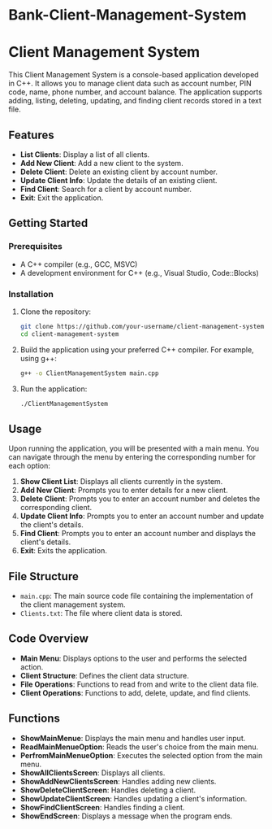 # Bank-Client-Management-System

# Client Management System

This Client Management System is a console-based application developed in C++. It allows you to manage client data such as account number, PIN code, name, phone number, and account balance. The application supports adding, listing, deleting, updating, and finding client records stored in a text file.

## Features

- **List Clients**: Display a list of all clients.
- **Add New Client**: Add a new client to the system.
- **Delete Client**: Delete an existing client by account number.
- **Update Client Info**: Update the details of an existing client.
- **Find Client**: Search for a client by account number.
- **Exit**: Exit the application.

## Getting Started

### Prerequisites

- A C++ compiler (e.g., GCC, MSVC)
- A development environment for C++ (e.g., Visual Studio, Code::Blocks)

### Installation

1. Clone the repository:

    ```bash
    git clone https://github.com/your-username/client-management-system.git
    cd client-management-system
    ```

2. Build the application using your preferred C++ compiler. For example, using g++:

    ```bash
    g++ -o ClientManagementSystem main.cpp
    ```

3. Run the application:

    ```bash
    ./ClientManagementSystem
    ```

## Usage

Upon running the application, you will be presented with a main menu. You can navigate through the menu by entering the corresponding number for each option:

1. **Show Client List**: Displays all clients currently in the system.
2. **Add New Client**: Prompts you to enter details for a new client.
3. **Delete Client**: Prompts you to enter an account number and deletes the corresponding client.
4. **Update Client Info**: Prompts you to enter an account number and update the client's details.
5. **Find Client**: Prompts you to enter an account number and displays the client's details.
6. **Exit**: Exits the application.

## File Structure

- `main.cpp`: The main source code file containing the implementation of the client management system.
- `Clients.txt`: The file where client data is stored.

## Code Overview

- **Main Menu**: Displays options to the user and performs the selected action.
- **Client Structure**: Defines the client data structure.
- **File Operations**: Functions to read from and write to the client data file.
- **Client Operations**: Functions to add, delete, update, and find clients.

## Functions

- **ShowMainMenue**: Displays the main menu and handles user input.
- **ReadMainMenueOption**: Reads the user's choice from the main menu.
- **PerfromMainMenueOption**: Executes the selected option from the main menu.
- **ShowAllClientsScreen**: Displays all clients.
- **ShowAddNewClientsScreen**: Handles adding new clients.
- **ShowDeleteClientScreen**: Handles deleting a client.
- **ShowUpdateClientScreen**: Handles updating a client's information.
- **ShowFindClientScreen**: Handles finding a client.
- **ShowEndScreen**: Displays a message when the program ends.
